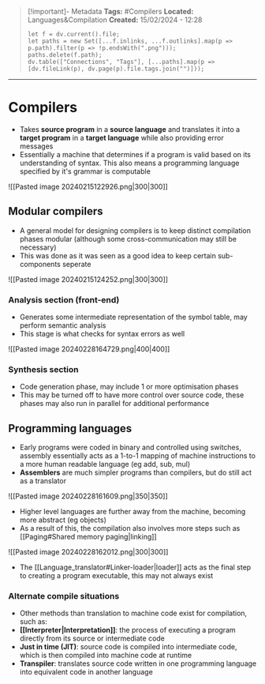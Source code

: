 > [!important]- Metadata
> **Tags:** #Compilers 
> **Located:** Languages&Compilation
> **Created:** 15/02/2024 - 12:28
> ```dataviewjs
> let f = dv.current().file;
> let paths = new Set([...f.inlinks, ...f.outlinks].map(p => p.path).filter(p => !p.endsWith(".png")));
> paths.delete(f.path);
> dv.table(["Connections", "Tags"], [...paths].map(p => [dv.fileLink(p), dv.page(p).file.tags.join("")]));
> ```

___
# Compilers
- Takes **source program** in a **source language** and translates it into a **target program** in a **target language** while also providing error messages
- Essentially a machine that determines if a program is valid based on its understanding of syntax. This also means a programming language specified by it's  grammar is computable

![[Pasted image 20240215122926.png|300|300]]

## Modular compilers
- A general model for designing compilers is to keep distinct compilation phases modular (although some cross-communication may still be necessary) 
- This was done as it was seen as a good idea to keep certain sub-components seperate

![[Pasted image 20240215124252.png|300|300]]

### Analysis section (front-end)
- Generates some intermediate representation of the symbol table, may perform semantic analysis
- This stage is what checks for syntax errors as well

![[Pasted image 20240228164729.png|400|400]]

### Synthesis section
- Code generation phase, may include 1 or more optimisation phases 
- This may be turned off to have more control over source code, these phases may also run in parallel for additional performance  

## Programming languages
- Early programs were coded in binary and controlled using switches, assembly essentially acts as a 1-to-1 mapping of machine instructions to a more human readable language (eg add, sub, mul)
- **Assemblers** are much simpler programs than compilers, but do still act as a translator 

![[Pasted image 20240228161609.png|350|350]]

- Higher level languages are further away from the machine, becoming more abstract (eg objects)
- As a result of this, the compilation also involves more steps such as [[Paging#Shared memory paging|linking]]

![[Pasted image 20240228162012.png|300|300]]
- The [[Language_translator#Linker-loader|loader]] acts as the final step to creating a program executable, this may not always exist
### Alternate compile situations
- Other methods than translation to machine code exist for compilation, such as:
- **[[Interpreter|Interpretation]]**: the process of executing a program directly from its source or intermediate code
- **Just in time (JIT)**: source code is compiled into intermediate code, which is then compiled into machine code at runtime 
- **Transpiler**: translates source code written in one programming language into equivalent code in another language

